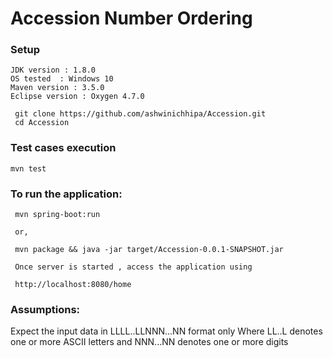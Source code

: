 # Accession Number Ordering

### Setup
 ```
 JDK version : 1.8.0
 OS tested  : Windows 10
 Maven version : 3.5.0
 Eclipse version : Oxygen 4.7.0
```

``` 
 git clone https://github.com/ashwinichhipa/Accession.git 
 cd Accession
```
  
### Test cases execution
 ``` 
 mvn test 
 ``` 

### To run the application:

```
 mvn spring-boot:run

 or,

 mvn package && java -jar target/Accession-0.0.1-SNAPSHOT.jar 
```

```
 Once server is started , access the application using 

 http://localhost:8080/home

```

### Assumptions:
 Expect the input data in LLLL..LLNNN...NN format only
 Where LL..L denotes one or more ASCII letters and NNN...NN denotes one or more digits